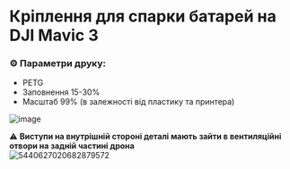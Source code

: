 # Кріплення для спарки батарей на DJI Mavic 3
### ⚙️ Параметри друку:
- PETG
- Заповнення 15-30%
- Масштаб 99% (в залежності від пластику та принтера)
  
![image](https://github.com/user-attachments/assets/4070c6de-2487-414d-b5a1-71f0ad5dbff3)  
  
⚠️ **Виступи на внутрішній стороні деталі мають зайти в вентиляційні отвори на задній частині дрона**  
![5440627020682879572](https://github.com/user-attachments/assets/d6d9fb12-95f3-4a15-ae19-eab76780032e)
